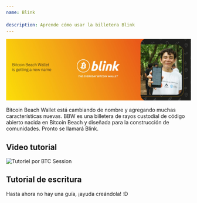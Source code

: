```yaml
---
name: Blink

description: Aprende cómo usar la billetera Blink
---
```


![cover](assets/cover.jpeg)

Bitcoin Beach Wallet está cambiando de nombre y agregando muchas características nuevas. BBW es una billetera de rayos custodial de código abierto nacida en Bitcoin Beach y diseñada para la construcción de comunidades. Pronto se llamará Blink.

## Video tutorial

![Tutoriel por BTC Session](https://youtu.be/q3QwxCd1EZE)

## Tutorial de escritura

Hasta ahora no hay una guía, ¡ayuda creándola! :D
